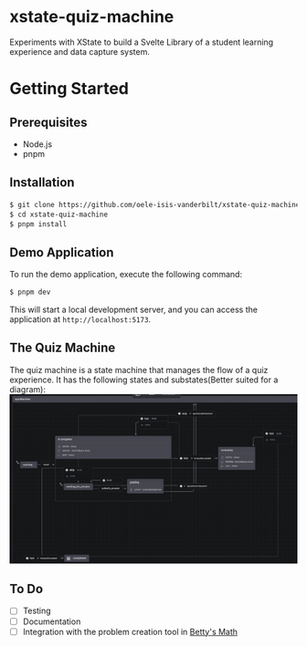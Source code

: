 # xstate-quiz-machine

Experiments with XState to build a Svelte Library of a student learning experience and data capture system.

# Getting Started

## Prerequisites

- Node.js
- pnpm

## Installation

```bash
$ git clone https://github.com/oele-isis-vanderbilt/xstate-quiz-machine.git
$ cd xstate-quiz-machine
$ pnpm install
```

## Demo Application

To run the demo application, execute the following command:

```bash
$ pnpm dev
```

This will start a local development server, and you can access the application at `http://localhost:5173`.

## The Quiz Machine

The quiz machine is a state machine that manages the flow of a quiz experience. It has the following states and substates(Better suited for a diagram):
![](./images/fsm.png)

## To Do

- [ ] Testing
- [ ] Documentation
- [ ] Integration with the problem creation tool in [Betty's Math](https://github.com/oele-isis-vanderbilt/problem-creation-tool)
